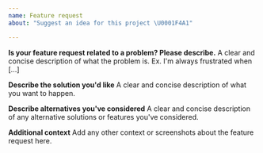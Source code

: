 ```yaml
---
name: Feature request
about: "Suggest an idea for this project \U0001F4A1"

---
```


<!--

Issues are for bug reporting, feature requests and development questions only.
For general questions about how the bot works, please join our support group at https://t.me/gbgroups

Before opening a new issue, please make sure you went through the instructions in README.md.
Also please make a quick search to make sure someone haven't already asked for the same feature.

--> 

**Is your feature request related to a problem? Please describe.**
A clear and concise description of what the problem is. Ex. I'm always frustrated when [...]

**Describe the solution you'd like**
A clear and concise description of what you want to happen.

**Describe alternatives you've considered**
A clear and concise description of any alternative solutions or features you've considered.

**Additional context**
Add any other context or screenshots about the feature request here.
